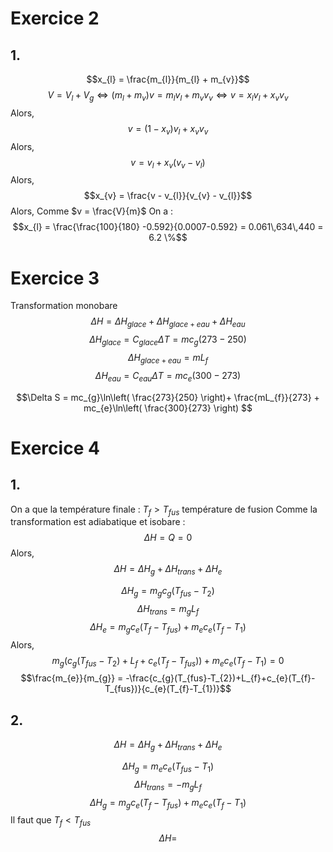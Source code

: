 # Exercice 2
## 1.
$$x_{l} = \frac{m_{l}}{m_{l} + m_{v}}$$
$$V = V_{l} + V_{g} \Leftrightarrow (m_{l} + m_{v})v = m_{l}v_{l} + m_{v}v_{v} \Leftrightarrow v = x_{l}v_{l} + x_{v}v_{v}$$
Alors, 
$$v = (1-x_{v})v_{l} + x_{v}v_{v}$$
Alors, 
$$v = v_{l} + x_{v}(v_{v}-v_{l})$$
Alors, 
$$x_{v} = \frac{v - v_{l}}{v_{v} - v_{l}}$$
Alors, 
Comme $v = \frac{V}{m}$ 
On a : 
$$x_{l} = \frac{\frac{100}{180} -0.592}{0.0007-0.592} = 0.061\,634\,440 = 6.2 \%$$

# Exercice 3
Transformation monobare
$$\Delta H = \Delta H_{glace} + \Delta H_{glace + eau} + \Delta H_{eau}$$
$$\Delta H_{glace} = C_{glace} \Delta T = mc_{g}(273-250) $$
$$\Delta H_{glace+eau} = mL_{f} $$
$$\Delta H_{eau} = C_{eau}\Delta T = mc_{e}(300-273) $$

$$\Delta S = mc_{g}\ln\left( \frac{273}{250} \right)+ \frac{mL_{f}}{273} + mc_{e}\ln\left( \frac{300}{273} \right) $$

# Exercice 4
## 1.
On a que la température finale : $T_{f} > T_{fus}$ température de fusion
Comme la transformation est adiabatique et isobare : 
$$\Delta H = Q = 0$$
Alors, 
$$
\Delta H = \Delta H_{g} + \Delta H_{trans} + \Delta H_{e}
$$

$$\Delta H_{g} = m_{g}c_{g}(T_{fus} - T_{2})$$
$$\Delta H_{trans} = m_{g}L_{f}$$
$$\Delta H_{e} = m_{g}c_{e}(T_{f} - T_{fus}) + m_{e}c_{e}(T_{f}-T_{1})$$
Alors, 
$$m_{g}(c_{g}(T_{fus}-T_{2})+L_{f}+c_{e}(T_{f}-T_{fus})) + m_{e}c_{e}(T_{f}-T_{1}) = 0$$
$$\frac{m_{e}}{m_{g}} = -\frac{c_{g}(T_{fus}-T_{2})+L_{f}+c_{e}(T_{f}-T_{fus})}{c_{e}(T_{f}-T_{1})}$$


## 2.
$$
\Delta H = \Delta H_{g} + \Delta H_{trans} + \Delta H_{e}
$$

$$\Delta H_{g} = m_{e}c_{e}(T_{fus} - T_{1})$$
$$\Delta H_{trans} = -m_{g}L_{f}$$
$$\Delta H_{g} = m_{g}c_{e}(T_{f} - T_{fus}) + m_{e}c_{e}(T_{f}-T_{1})$$
Il faut que $T_{f} < T_{fus}$
$$\Delta H = $$